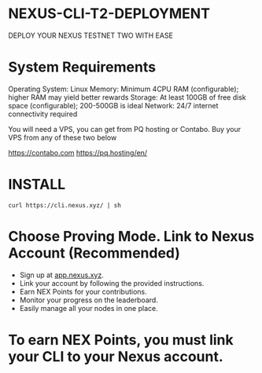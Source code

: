# NEXUS-CLI-T2-DEPLOYMENT
DEPLOY YOUR NEXUS TESTNET TWO WITH EASE

# System Requirements
Operating System: Linux
Memory: Minimum 4CPU RAM (configurable); higher RAM may yield better rewards
Storage: At least 100GB of free disk space (configurable); 200-500GB is ideal
Network: 24/7 internet connectivity required

You will need a VPS, you can get from PQ hosting or Contabo. Buy your VPS from any of these two below

https://contabo.com 
https://pq.hosting/en/

# INSTALL

    curl https://cli.nexus.xyz/ | sh

# Choose Proving Mode. Link to Nexus Account (Recommended)

- Sign up at [app.nexus.xyz](app.nexus.xyz).  
- Link your account by following the provided instructions.  
- Earn NEX Points for your contributions.  
- Monitor your progress on the leaderboard.  
- Easily manage all your nodes in one place.

# To earn NEX Points, you must link your CLI to your Nexus account.
